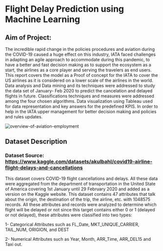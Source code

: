 # Flight Delay Prediction using Machine Learning
## Aim of Project: 
The incredible rapid change in the policies procedures and aviation during the COVID-19 caused a huge effect on this industry, IATA faced challenges in adapting an agile approach to accommodate during this pandemic, to have a better and fast decision making as to support the ecosystem as a start, the airlines as a core player and serving the travelers as end users. This report covers the model as a Proof of concept for the IATA to cover the US airlines as it is considered on a lower scale of the airlines in the world. Data analysis and Data mining and its techniques were addressed to study the data set of January- Feb 2020 to predict the cancelation and delayed flights in future. Classifications techniques and measures were addressed among the four chosen algorithms. Data visualization using Tableau used for data representation and key answers for the predefined KPIS. In order to help in the IATA upper management for better decision making and policies and rules updates.

![overview-of-aviation-employment](https://user-images.githubusercontent.com/65343600/176993242-3a95f62a-f111-4d39-b65a-217bf0d8268e.jpg)

## Dataset Description 
### Dataset Source: https://www.kaggle.com/datasets/akulbahl/covid19-airline-flight-delays-and-cancellations
This dataset covers COVID-19 flight cancellations and delays. All these data were aggregated from the department of transportation in the United State of America covering 1st January until 29 February 2020 and added as a version on the Kaggle website. This dataset contains 47 attributes that talk about the origin, the destination of the trip, the airline, etc. with 1048575 records.  All these attributes and records were analyzed to determine which flight will be delayed or not since this target contains either 0 or 1 (delayed or not delayed), these attributes were classified into two types:

1- Categorical Attributes such as FL_Date, MKT_UNIQUE_CARRIER, TAIL_NUM, ORIGION, and DEST 

2- Numerical Attributes such as Year, Month, ARR_Time, ARR_DEL15 and Taxi out.
